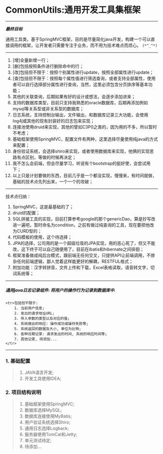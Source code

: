 # CommonUtils:通用开发工具集框架

---

***最终目标***

通用工具类，基于SpringMVC框架，目的是尽量简化java开发，构建一个可以直接调用的框架，让开发者只需要专注于业务，而不用为技术难点而烦心。
`(*^_^*)`

---

1. [增]全量新增一行；
2. [删]包括按照条件进行删除命中的行；
3. [改]包括但不限于：按照个别属性进行update，按照全部属性进行update；
4. [查]包括但不限于：按照每个属性值进行筛选查询，或者支持全部属性，使用者可以自行选择部分属性进行查询，当然，这里必须包含分页排序等基本功能；
5. 其他的关联查询，后期如果有好的设计或想法，会逐步添加进来；
6. 支持的数据库类型，目前只支持我熟悉的oracle数据库，后期再添加例如mysql等关系型或非关系型的数据库；
7. 日志系统，支持控制台输出，文件输出，和数据库记录三大功能，会使用log4j或其他的现有封装好的日志包来实现；
8. 连接池使用druid来实现，其他的譬如C3P0之类的，因为用的不多，所以暂时不考虑；
9. 基础框架使用SpringMVC，配置文件有两种，这里选择尽量使用纯java的方式来配置；
10. 身份验证系统，会选择shiro来实现，或者使用数据库来实现，他俩的实现思路有点区别，等做的时候再决定；
11. 我不怎么会前端，但会尽量学习，听说有个bootstrap的挺好使，会尝试用下；
12. 以上只是计划要做的东西，目前几乎是一个都没实现，慢慢来，有时间就做，基础的技术点先列出来，一个一个的攻破；

---

技术点归纳：
1. SpringMVC，这是最基础的了；
2. druid的配置；
3. SQL拼接工具的实现，目前打算参考google的那个genericDao，算是抄写改进一遍吧，暂时命名为condition，之前有做过纯查询的工具，现在要把他改为CURD型的；
4. 代码模板的使用，这个待选择；
5. JPA的选择，公司用的是一个超级垃圾的JPA实现，用的恶心死了，但又不能改，这下终于可以自己随便用了，目前在ibatis和hibernate之间徘徊；
6. 框架准备做成纯后台模式，跟前端无任何交叉，只提供API让前端调用，不掺杂任何前端逻辑，鄙人觉着这样能更好的解耦，RESTFUL格式；
7. 附加功能：汉字转拼音，文件上传和下载，Excel表格读取，语音转文字，切词系统等；

---

##### **_通用java日志记录组件: 将用户的操作行为记录到数据库中._**

    <tr>包括但不限于: 
        1. 当前用户信息;
        2. 发出的请求地址URL;
        3. 传入参数的类型以及对应的值;
        4. 系统做出的响应: 操作成功或操作失败等;
        5. 系统返回的数据及大小, 单位为比特;
        6. 各种日期记录: 请求发出的时间, 系统的响应时间等;
        7. 其他记录, 待添加...
    </tr>

---

### 1. 基础配置
> 1. JAVA语言开发;
> 2. 开发工具使用IDEA;

### 2. 项目结构说明
> 1. 基础框架使用SpringMVC;
> 2. 数据库选择MySQL;
> 3. 数据库连接使用MyBatis;
> 4. 用户验证系统选择Shiro;
> 5. 通用日志选择Logback;
> 6. 服务器使用TomCat和Jetty;
> 7. 单元测试待定;
> 8. 待添加...


